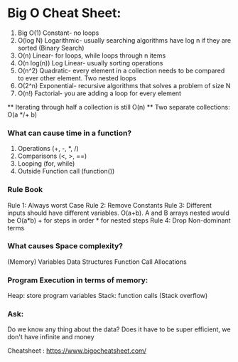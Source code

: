 # Big O Cheat Sheet:

1. Big O(1) Constant- no loops
2. O(log N) Logarithmic- usually searching algorithms have log n if they are sorted (Binary Search)
3. O(n) Linear- for loops, while loops through n items
4. O(n log(n)) Log Linear- usually sorting operations
5. O(n^2) Quadratic- every element in a collection needs to be compared to ever other element. Two
nested loops
6. O(2^n) Exponential- recursive algorithms that solves a problem of size N
7. O(n!) Factorial- you are adding a loop for every element

** Iterating through half a collection is still O(n)
** Two separate collections: O(a */+ b)

### What can cause time in a function?

1. Operations (+, -, *, /)
2. Comparisons (<, >, ==)
3. Looping (for, while)
4. Outside Function call (function())

### Rule Book
Rule 1: Always worst Case
Rule 2: Remove Constants
Rule 3: Different inputs should have different variables. O(a+b). 
        A and B arrays nested would be O(a*b)
        + for steps in order
        * for nested steps
Rule 4: Drop Non-dominant terms

### What causes Space complexity?
(Memory)
Variables
Data Structures
Function Call
Allocations

### Program Execution in terms of memory:
Heap: store program variables
Stack: function calls (Stack overflow)

### Ask:
Do we know any thing about the data? 
Does it have to be super efficient, we don't have infinite and money

Cheatsheet : https://www.bigocheatsheet.com/

